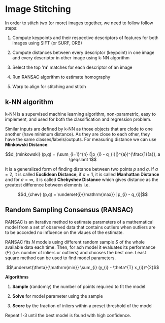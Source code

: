# Image Stitching

In order to stitch two (or more) images together, we need to follow follow steps:

1. Compute keypoints and their respective descriptors of features for both images using SIFT (or SURF, ORB)

2. Compute distances between every descriptor (keypoint) in one image and every descriptor in other image using k-NN algorithm

3. Select the top '**m**' matches for each descriptor of an image

4. Run RANSAC algorithm to estimate homography

5. Warp to align for stitching and stitch

## k-NN algorithm

k-NN is a supervised machine learning algorithm, non-parametric, easy to implement, and used for both the classification and regression problem.

Similar inputs are defined by k-NN as those objects that are clode to one another (have minimum distance). As they are close to each other, they have the same classes/labels/outputs. For measuring distance we can use **Minkowski Distance**.

```math
d_{minkowski} (p,q) = (\sum_{i=1}^{n} {|p_{i} - q_{i}|}^{a})^{\frac{1}{a}}, a \geqslant 1
```

It is a generalized form of finding distance between two points $`p`$ and $`q`$. If $`a = 2`$, it is called **Euclidean Distance**, if $`a = 1`$, it is called **Manhattan Distance** and for $`a = \infty`$, it is called **Chebyshev Distance** which gives distance as the greatest difference between elements i.e.

```math
d_{chev} (p,q) = \underset{i}{\mathrm{max}} |p_{i} - q_{i}|
```

## Random Sampling Consensus (RANSAC)

RANSAC is an iterative method to estimate parameters of a mathematical model from a set of observed data that contains outliers when outliers are to be accorded no influence on the vlaues of the estimate.

RANSAC fits $`N`$ models using different random sample $`S`$ of the whole available data each time. Then, for ach model it evaluates its performance ($`P`$) (i.e. number of inliers or outliers) and chooses the best one. Least square method can be used to find model parameters. 

```math
\underset{\theta}{\mathrm{min}} \sum_{i} (y_{i} - \theta^{T} x_{i})^{2}
```

**Algorithms**

1. **Sample** (randomly) the number of points required to fit the model

2. **Solve** for model parameter using the sample

3. **Score** by the fraction of inliers within a preset threshold of the model

Repeat 1-3 until the best model is found with high confidence.